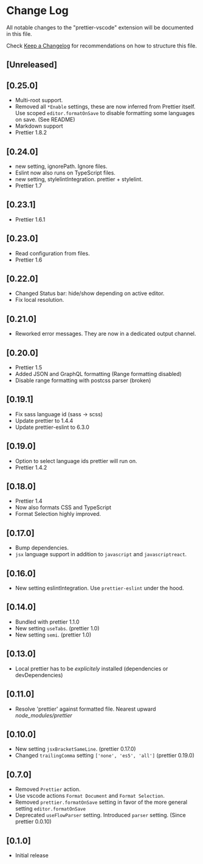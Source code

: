 # Change Log
All notable changes to the "prettier-vscode" extension will be documented in this file.

Check [Keep a Changelog](http://keepachangelog.com/) for recommendations on how to structure this file.

## [Unreleased]

## [0.25.0]
- Multi-root support.
- Removed all `*Enable` settings, these are now inferred from Prettier itself. Use scoped `editor.formatOnSave` to disable formatting some languages on save.
(See README)
- Markdown support
- Prettier 1.8.2

## [0.24.0]
- new setting, ignorePath. Ignore files.
- Eslint now also runs on TypeScript files.
- new setting, stylelintIntegration. prettier + stylelint.
- Prettier 1.7

## [0.23.1]
- Prettier 1.6.1

## [0.23.0]
- Read configuration from files.
- Prettier 1.6

## [0.22.0]
- Changed Status bar: hide/show depending on active editor.
- Fix local resolution.

## [0.21.0]
- Reworked error messages. They are now in a dedicated output channel.

## [0.20.0]
- Prettier 1.5
- Added JSON and GraphQL formatting (Range formatting disabled)
- Disable range formatting with postcss parser (broken)

## [0.19.1]
- Fix sass language id (sass -> scss)
- Update prettier to 1.4.4
- Update prettier-eslint to 6.3.0

## [0.19.0]
- Option to select language ids prettier will run on.
- Prettier 1.4.2

## [0.18.0]
- Prettier 1.4
- Now also formats CSS and TypeScript
- Format Selection highly improved.

## [0.17.0]
- Bump dependencies.
- `jsx` language support in addition to `javascript` and `javascriptreact`.

## [0.16.0]
- New setting eslintIntegration. Use `prettier-eslint` under the hood.

## [0.14.0]
- Bundled with prettier 1.1.0
- New setting `useTabs`. (prettier 1.0)
- New setting `semi`. (prettier 1.0)

## [0.13.0]
- Local prettier has to be *explicitely* installed (dependencies or devDependencies)

## [0.11.0]
- Resolve 'prettier' against formatted file. Nearest upward *node_modules/prettier*

## [0.10.0]
- New setting `jsxBracketSameLine`. (prettier 0.17.0)
- Changed `trailingComma` setting `['none', 'es5', 'all']` (prettier 0.19.0)

## [0.7.0]
- Removed `Prettier` action.
- Use vscode actions `Format Document` and `Format Selection`.
- Removed `prettier.formatOnSave` setting in favor of the more general setting `editor.formatOnSave`
- Deprecated `useFlowParser` setting. Introduced `parser` setting. (Since prettier 0.0.10)

## [0.1.0]
- Initial release
